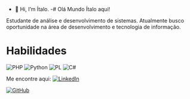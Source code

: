 - 👋 Hi, I’m Ítalo.
-# Olá Mundo
Ítalo aqui!

Estudante de análise  e desenvolvimento de sistemas. 
Atualmente busco oportunidade na área de desenvolvimento e tecnologia de informação.

# Habilidades

![PHP](https://img.shields.io/badge/PHP-777BB4?style=for-the-badge&logo=php&logoColor=white)
![Python](https://img.shields.io/badge/python-3670A0?style=for-the-badge&logo=python&logoColor=ffdd54)
![PL](https://img.shields.io/badge/PL%2FSQL-FFFFFF?style=for-the-badge&logo=oracle&logoColor=FF0000&labelColor=FFFFFF&color=FF0000)
![C#](https://img.shields.io/badge/C%23-239120?style=for-the-badge&logo=c-sharp&logoColor=white)



Me encontre aqui: 
[![LinkedIn](https://img.shields.io/badge/LinkedIn-0077B5?style=for-the-badge&logo=linkedin&logoColor=white)](https://www.linkedin.com/in/ítalo-lima-698875242/)

[![GitHub](https://img.shields.io/badge/GitHub-100000?style=for-the-badge&logo=github&logoColor=white)](https://github.com/Limaitalos)


<!---
Limaitalos/Limaitalos is a ✨ special ✨ repository because its `README.md` (this file) appears on your GitHub profile.
You can click the Preview link to take a look at your changes.
--->
